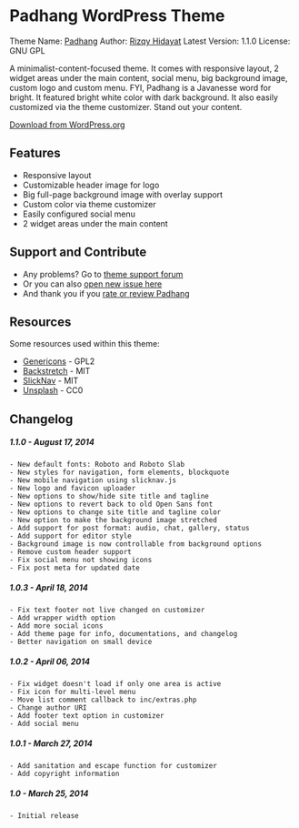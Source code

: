 Padhang WordPress Theme
=======================

Theme Name: [Padhang](http://blog.hirizh.name/padhang/)
Author: [Rizqy Hidayat](http://hirizh.name/)
Latest Version: 1.1.0
License: GNU GPL

A minimalist-content-focused theme. It comes with responsive layout, 2 widget areas under the main content, social menu, big background image, custom logo and custom menu. FYI, Padhang is a Javanesse word for bright. It featured bright white color with dark background. It also easily customized via the theme customizer. Stand out your content.

[Download from WordPress.org](https://wordpress.org/themes/padhang)

## Features
* Responsive layout
* Customizable header image for logo
* Big full-page background image with overlay support
* Custom color via theme customizer
* Easily configured social menu
* 2 widget areas under the main content

## Support and Contribute
* Any problems? Go to [theme support forum](https://wordpress.org/support/theme/padhang/)
* Or you can also [open new issue here](https://github.com/rizqyhi/padhang/issues/new/)
* And thank you if you [rate or review Padhang](https://wordpress.org/support/view/theme-reviews/padhang/)

## Resources
Some resources used within this theme:
- [Genericons](http://genericons.com) - GPL2
- [Backstretch](http://srobbin.com/jquery-plugins/backstretch) - MIT
- [SlickNav](http://slicknav.com/) - MIT
- [Unsplash](http://unsplash.com) - CC0

## Changelog
##### 1.1.0 - August 17, 2014
````
- New default fonts: Roboto and Roboto Slab
- New styles for navigation, form elements, blockquote
- New mobile navigation using slicknav.js
- New logo and favicon uploader
- New options to show/hide site title and tagline
- New options to revert back to old Open Sans font
- New options to change site title and tagline color
- New option to make the background image stretched
- Add support for post format: audio, chat, gallery, status
- Add support for editor style
- Background image is now controllable from background options
- Remove custom header support
- Fix social menu not showing icons
- Fix post meta for updated date
````

##### 1.0.3 - April 18, 2014
````
- Fix text footer not live changed on customizer
- Add wrapper width option
- Add more social icons
- Add theme page for info, documentations, and changelog
- Better navigation on small device
````

##### 1.0.2 - April 06, 2014
````
- Fix widget doesn't load if only one area is active
- Fix icon for multi-level menu
- Move list comment callback to inc/extras.php
- Change author URI
- Add footer text option in customizer
- Add social menu
````

##### 1.0.1 - March 27, 2014
````
- Add sanitation and escape function for customizer
- Add copyright information
````

##### 1.0 - March 25, 2014
````
- Initial release
````